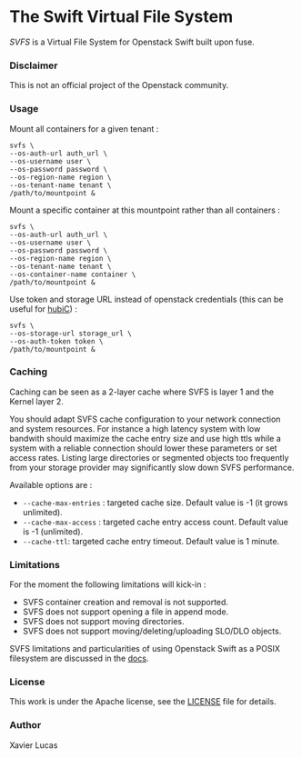 # The Swift Virtual File System

*SVFS* is a Virtual File System for Openstack Swift built upon fuse.

### Disclaimer
This is not an official project of the Openstack community.

### Usage
Mount all containers for a given tenant :

```
svfs \
--os-auth-url auth_url \
--os-username user \
--os-password password \
--os-region-name region \
--os-tenant-name tenant \
/path/to/mountpoint &
```

Mount a specific container at this mountpoint rather than all containers :

```
svfs \
--os-auth-url auth_url \
--os-username user \
--os-password password \
--os-region-name region \
--os-tenant-name tenant \
--os-container-name container \
/path/to/mountpoint &
```

Use token and storage URL instead of openstack credentials (this can be useful for [hubiC](https://hubic.com)) :

```
svfs \
--os-storage-url storage_url \
--os-auth-token token \
/path/to/mountpoint &
```


### Caching

Caching can be seen as a 2-layer cache where SVFS is layer 1 and the Kernel layer 2.

You should adapt SVFS cache configuration to your network connection and system resources.
For instance a high latency system with low bandwith should maximize the cache entry size and use high ttls while a system with a reliable connection should lower these parameters or set access rates. Listing large directories or segmented objects too frequently from your storage provider may significantly slow down SVFS performance.

Available options are :
* `--cache-max-entries` : targeted cache size. Default value is -1 (it grows unlimited).
* `--cache-max-access` : targeted cache entry access count. Default value is -1 (unlimited).
* `--cache-ttl`: targeted cache entry timeout. Default value is 1 minute.

### Limitations
For the moment the following limitations will kick-in :
* SVFS container creation and removal is not supported.
* SVFS does not support opening a file in append mode.
* SVFS does not support moving directories.
* SVFS does not support moving/deleting/uploading SLO/DLO objects.

SVFS limitations and particularities of using Openstack Swift as a POSIX filesystem are discussed in the [docs](docs).

### License
This work is under the Apache license, see the [LICENSE](LICENSE) file for details.

### Author
Xavier Lucas
